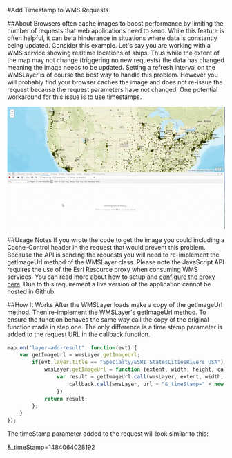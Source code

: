 #Add Timestamp to WMS Requests

##About
Browsers often cache images to boost performance by limiting the number of requests that web applications need to send. While this feature is often helpful, it can be a hinderance in situations where data is constantly being updated. Consider this example. Let's say you are working with a WMS service showing realtime locations of ships. Thus while the extent of the map may not change (triggering no new requests) the data has changed meaning the image needs to be updated. Setting a refresh interval on the WMSLayer is of course the best way to handle this problem. However you will probably find your browser caches the image and does not re-issue the request because the request parameters have not changed. One potential workaround for this issue is to use timestamps.

![This is where an GIF should be. Sorry you can't see it. Try using Chrome](AddTimeStamp.gif "Application Demo")

##Usage Notes
If you wrote the code to get the image you could including a Cache-Control header in the request that would prevent this problem. Because the API is sending the requests you will need to re-implement the getImageUrl method of the WMSLayer class. Please note the JavaScript API requires the use of the Esri Resource proxy when consuming WMS services. You can read more about how to setup and [configure the proxy here](https://developers.arcgis.com/javascript/3/jshelp/ags_proxy.html). Due to this requirement a live version of the application cannot be hosted in Github.

##How It Works
After the WMSLayer loads make a copy of the getImageUrl method. Then re-implement the WMSLayer's getImageUrl method. To ensure the function behaves the same way call the copy of the original function made in step one. The only difference is a time stamp parameter is added to the request URL in the callback function.
```javascript
map.on("layer-add-result", function(evt) {
	var getImageUrl = wmsLayer.getImageUrl;
		if(evt.layer.title == "Specialty/ESRI_StatesCitiesRivers_USA") {
			wmsLayer.getImageUrl = function (extent, width, height, callback) {
				var result = getImageUrl.call(wmsLayer, extent, width, height, function(url) {
					callback.call(wmsLayer, url + "&_timeStamp=" + new Date().getTime() );
				})
			return result;
		};
	}
});
```

The timeStamp parameter added to the request will look similar to this:

&_timeStamp=1484064028192
